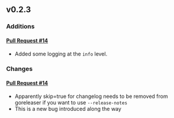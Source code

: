 ## v0.2.3

### Additions

#### [Pull Request #14](https://github.com/Maahsome/changelog-pr/pull/14)

- Added some logging at the `info` level.


### Changes

#### [Pull Request #14](https://github.com/Maahsome/changelog-pr/pull/14)

- Apparently skip=true for changelog needs to be removed from goreleaser if you want to use `--release-notes`
- This is a new bug introduced along the way

